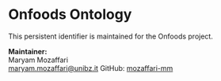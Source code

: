 # Onfoods Ontology

This persistent identifier is maintained for the Onfoods project.

**Maintainer:**  
Maryam Mozaffari  
maryam.mozaffari@unibz.it
GitHub: [mozaffari-mm](https://github.com/mozaffari-mm)
